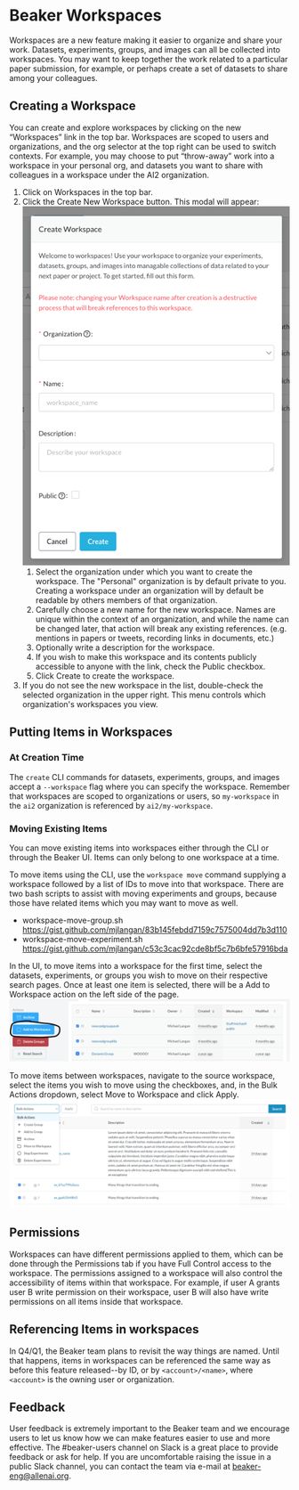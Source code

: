 # Beaker Workspaces

Workspaces are a new feature making it easier to organize and share your work. Datasets, experiments, groups, and images can all be collected into workspaces. You may want to keep together the work related to a particular paper submission, for example, or perhaps create a set of datasets to share among your colleagues.

## Creating a Workspace
You can create and explore workspaces by clicking on the new “Workspaces” link in the top bar. Workspaces are scoped to users and organizations, and the org selector at the top right can be used to switch contexts. For example, you may choose to put “throw-away” work into a workspace in your personal org, and datasets you want to share with colleagues in a workspace under the AI2 organization.

1. Click on Workspaces in the top bar.
1. Click the Create New Workspace button. This modal will appear:<br>
   ![Create Workspace modal](./images/create-workspace-modal.png)
   1. Select the organization under which you want to create the workspace. The "Personal" organization is by default private to you. Creating a workspace under an organization will by default be readable by others members of that organization.
   1. Carefully choose a new name for the new workspace. Names are unique within the context of an organization, and while the name can be changed later, that action will break any existing references. (e.g. mentions in papers or tweets, recording links in documents, etc.)
   1. Optionally write a description for the workspace.
   1. If you wish to make this workspace and its contents publicly accessible to anyone with the link, check the Public checkbox.
   1. Click Create to create the workspace.
1. If you do not see the new workspace in the list, double-check the selected organization in the upper right. This menu controls which organization's workspaces you view.

## Putting Items in Workspaces
### At Creation Time
The `create` CLI commands for datasets, experiments, groups, and images accept a `--workspace` flag where you can specify the workspace. Remember that workspaces are scoped to organizations or users, so `my-workspace` in the `ai2` organization is referenced by `ai2/my-workspace`.

### Moving Existing Items
You can move existing items into workspaces either through the CLI or through the Beaker UI. Items can only belong to one workspace at a time.

To move items using the CLI, use the `workspace move` command supplying a workspace followed by a list of IDs to move into that workspace. There are two bash scripts to assist with moving experiments and groups, because those have related items which you may want to move as well.
- workspace-move-group.sh https://gist.github.com/mjlangan/83b145febdd7159c7575004dd7b3d110
- workspace-move-experiment.sh https://gist.github.com/mjlangan/c53c3cac92cde8bf5c7b6bfe57916bda

In the UI, to move items into a workspace for the first time, select the datasets, experiments, or groups you wish to move on their respective search pages. Once at least one item is selected, there will be a Add to Workspace action on the left side of the page.
![Add to Workspace button](./images/add-to-workspace.png)

To move items between workspaces, navigate to the source workspace, select the items you wish to move using the checkboxes, and, in the Bulk Actions dropdown, select Move to Workspace and click Apply.
![Move to Workspace button](./images/move-to-workspace.png)

## Permissions
Workspaces can have different permissions applied to them, which can be done through the Permissions tab if you have Full Control access to the workspace. The permissions assigned to a workspace will also control the accessibility of items within that workspace. For example, if user A grants user B write permission on their workspace, user B will also have write permissions on all items inside that workspace.

## Referencing Items in workspaces
In Q4/Q1, the Beaker team plans to revisit the way things are named. Until that happens, items in workspaces can be referenced the same way as before this feature released--by ID, or by `<account>/<name>`, where `<account>` is the owning user or organization.

## Feedback
User feedback is extremely important to the Beaker team and we encourage users to let us know how we can make features easier to use and more effective. The #beaker-users channel on Slack is a great place to provide feedback or ask for help. If you are uncomfortable raising the issue in a public Slack channel, you can contact the team via e-mail at beaker-eng@allenai.org.
